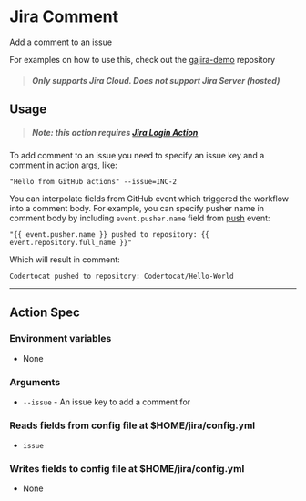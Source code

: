 # Jira Comment
Add a comment to an issue

For examples on how to use this, check out the [gajira-demo](https://github.com/atlassian/gajira-demo) repository
> ##### Only supports Jira Cloud. Does not support Jira Server (hosted)

## Usage

> ##### Note: this action requires [Jira Login Action](https://github.com/marketplace/actions/jira-login)

To add comment to an issue you need to specify an issue key and a comment in action args, like:

`"Hello from GitHub actions" --issue=INC-2`

You can interpolate fields from GitHub event which triggered the workflow into a comment body. For example, you can specify pusher name in comment body by including `event.pusher.name` field from [push](https://developer.github.com/v3/activity/events/types/#pushevent) event:

    "{{ event.pusher.name }} pushed to repository: {{ event.repository.full_name }}"

Which will result in comment:

    Codertocat pushed to repository: Codertocat/Hello-World

----
## Action Spec

### Environment variables
- None

### Arguments
- `--issue` - An issue key to add a comment for

### Reads fields from config file at $HOME/jira/config.yml
- `issue`

### Writes fields to config file at $HOME/jira/config.yml
- None